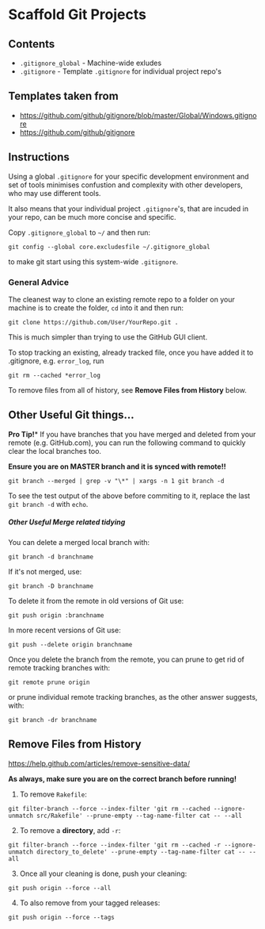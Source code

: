 # Scaffold Git Projects

## Contents

* `.gitignore_global` - Machine-wide exludes
* `.gitignore` - Template `.gitignore` for individual project repo's

## Templates taken from

* https://github.com/github/gitignore/blob/master/Global/Windows.gitignore
* https://github.com/github/gitignore

## Instructions

Using a global `.gitignore` for your specific development environment and set of tools minimises confustion and complexity with other developers, who may use different tools.

It also means that your individual project `.gitignore`'s, that are incuded in your repo, can be much more concise and specific.

Copy `.gitignore_global` to `~/` and then run:
```
git config --global core.excludesfile ~/.gitignore_global
```
to make git start using this system-wide `.gitignore`.

### General Advice

The cleanest way to clone an existing remote repo to a folder on your machine is to create the folder, `cd` into it and then run:
```
git clone https://github.com/User/YourRepo.git .
```
This is much simpler than trying to use the GitHub GUI client.

To stop tracking an existing, already tracked file, once you have added it to .gitignore, e.g. `error_log`, run
```
git rm --cached *error_log
```

To remove files from all of history, see **Remove Files from History** below.

## Other Useful Git things...

**Pro Tip!*** If you have branches that you have merged and deleted from your remote (e.g. GitHub.com), you can run the following command to quickly clear the local branches too.

**Ensure you are on MASTER branch and it is synced with remote!!**

```
git branch --merged | grep -v "\*" | xargs -n 1 git branch -d
```

To see the test output of the above before commiting to it, replace the last `git branch -d` with `echo`.

##### Other Useful Merge related tidying

You can delete a merged local branch with:
```
git branch -d branchname
```

If it's not merged, use:
```
git branch -D branchname
```

To delete it from the remote in old versions of Git use:
```
git push origin :branchname
```

In more recent versions of Git use:
```
git push --delete origin branchname
```

Once you delete the branch from the remote, you can prune to get rid of remote tracking branches with:
```
git remote prune origin
```

or prune individual remote tracking branches, as the other answer suggests, with:
```
git branch -dr branchname
```

## Remove Files from History

https://help.github.com/articles/remove-sensitive-data/

**As always, make sure you are on the correct branch before running!**

1. To remove `Rakefile`:

```
git filter-branch --force --index-filter 'git rm --cached --ignore-unmatch src/Rakefile' --prune-empty --tag-name-filter cat -- --all
```

2. To remove a **directory**, add `-r`:
```
git filter-branch --force --index-filter 'git rm --cached -r --ignore-unmatch directory_to_delete' --prune-empty --tag-name-filter cat -- --all
```

3. Once all your cleaning is done, push your cleaning:
```
git push origin --force --all
```

4. To also remove from your tagged releases:
```
git push origin --force --tags
```
